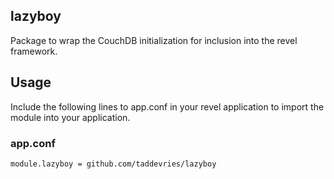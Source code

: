 ## lazyboy
Package to wrap the CouchDB initialization for inclusion into the revel framework.

## Usage
Include the following lines to app.conf in your revel application to import the module into your application.

### app.conf
`module.lazyboy = github.com/taddevries/lazyboy`


